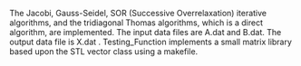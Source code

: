 The Jacobi, Gauss-Seidel, SOR (Successive Overrelaxation) iterative algorithms, and the tridiagonal Thomas algorithms, which is a direct algorithm, are implemented. The input data files are A.dat and B.dat. The output data file is X.dat . Testing_Function implements a small matrix library based upon the STL vector class using a makefile.
